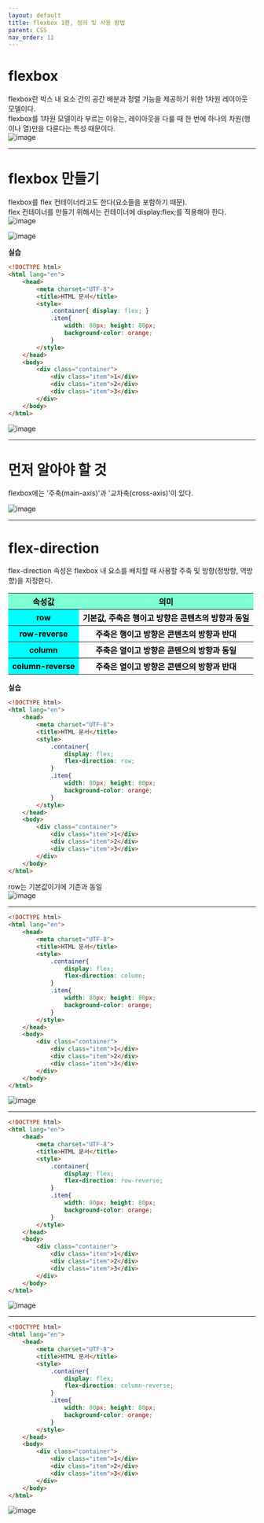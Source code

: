 ```yaml
---
layout: default
title: flexbox 1편, 정의 및 사용 방법
parent: CSS
nav_order: 11
---
```


# flexbox  
flexbox란 박스 내 요소 간의 공간 배분과 정렬 기능을 제공하기 위한 1차원 레이아웃 모델이다.  
flexbox를 1차원 모델이라 부르는 이유는, 레이아웃을 다룰 때 한 번에 하나의 차원(행이나 열)만을 다룬다는 특성 때문이다.  
![image](https://github.com/jjsok73379/Java/assets/114732330/8d489e75-a933-42a1-a1b0-88c2eefb8895)  

<hr>  

# flexbox 만들기  
flexbox를 flex 컨테이너라고도 한다(요소들을 포함하기 때문).  
flex 컨테이너를 만들기 위해서는 컨테이너에 display:flex;를 적용해야 한다.  
![image](https://github.com/jjsok73379/Java/assets/114732330/619d3f9b-2522-4e57-9c6a-8d9c43f1b5fc)  

![image](https://github.com/jjsok73379/Java/assets/114732330/cfef40ec-27a2-49f8-b718-3d646312ab59)  

**실습**  
```html
<!DOCTYPE html>
<html lang="en">
    <head>
        <meta charset="UTF-8">
        <title>HTML 문서</title>
        <style>
            .container{ display: flex; }
            .item{
                width: 80px; height: 80px;
                background-color: orange;
            }
        </style>
    </head>
    <body>
        <div class="container">
            <div class="item">1</div>
            <div class="item">2</div>
            <div class="item">3</div>
        </div>
    </body>
</html>
```  
![image](https://github.com/jjsok73379/Java/assets/114732330/d9568570-3591-481f-b213-a5eb4779d0ce)  

<hr>  

# 먼저 알아야 할 것  
flexbox에는 '주축(main-axis)'과 '교차축(cross-axis)'이 있다.  

![image](https://github.com/jjsok73379/Java/assets/114732330/0487155e-5346-4712-9c28-879fef43edb1)  

<hr>  

# flex-direction  
flex-direction 속성은 flexbox 내 요소를 배치할 때 사용할 주축 및 방향(정방향, 역방향)을 지정한다.  

<table>
    <tr>
        <th style="background-color: aquamarine;"><span style="color:black">속성값</span></th>
        <th style="background-color: aquamarine;"><span style="color:black">의미</span></th>
    </tr>
    <tr>
        <th style="background-color: aqua;"><span style="color:black">row</span></th>
        <th><span style="color:black">기본값, 주축은 행이고 방향은 콘텐츠의 방향과 동일</span></th>
    </tr>
    <tr>
        <th style="background-color: aqua"><span style="color:black">row-reverse</span></th>
        <th><span style="color:black">주축은 행이고 방향은 콘텐츠의 방향과 반대</span></th>
    </tr>
    <tr>
        <th style="background-color: aqua;"><span style="color:black">column</span></th>
        <th><span style="color:black">주축은 열이고 방향은 콘텐으의 방향과 동일</span></th>
    </tr>
    <tr>
        <th style="background-color: aqua;"><span style="color:black">column-reverse</span></th>
        <th><span style="color:black">주축은 열이고 방향은 콘텐으의 방향과 반대</span></th>
    </tr>
    </tr>
</table>  

**실습**  
````html
<!DOCTYPE html>
<html lang="en">
    <head>
        <meta charset="UTF-8">
        <title>HTML 문서</title>
        <style>
            .container{
                display: flex;
                flex-direction: row;
            }
            .item{
                width: 80px; height: 80px;
                background-color: orange;
            }
        </style>
    </head>
    <body>
        <div class="container">
            <div class="item">1</div>
            <div class="item">2</div>
            <div class="item">3</div>
        </div>
    </body>
</html>
````  
row는 기본값이기에 기존과 동일  
![image](https://github.com/jjsok73379/Java/assets/114732330/d9568570-3591-481f-b213-a5eb4779d0ce)  

<hr>  

```html
<!DOCTYPE html>
<html lang="en">
    <head>
        <meta charset="UTF-8">
        <title>HTML 문서</title>
        <style>
            .container{
                display: flex;
                flex-direction: column;
            }
            .item{
                width: 80px; height: 80px;
                background-color: orange;
            }
        </style>
    </head>
    <body>
        <div class="container">
            <div class="item">1</div>
            <div class="item">2</div>
            <div class="item">3</div>
        </div>
    </body>
</html>
```  
![image](https://github.com/jjsok73379/Java/assets/114732330/03808f0b-fd0e-43dd-955e-77a67b7bdf17)  

<hr>  

````html
<!DOCTYPE html>
<html lang="en">
    <head>
        <meta charset="UTF-8">
        <title>HTML 문서</title>
        <style>
            .container{
                display: flex;
                flex-direction: row-reverse;
            }
            .item{
                width: 80px; height: 80px;
                background-color: orange;
            }
        </style>
    </head>
    <body>
        <div class="container">
            <div class="item">1</div>
            <div class="item">2</div>
            <div class="item">3</div>
        </div>
    </body>
</html>
````  
![image](https://github.com/jjsok73379/Java/assets/114732330/ec15cee1-05f5-4e15-b8b5-eede1b0df579)  

<hr>  

```html
<!DOCTYPE html>
<html lang="en">
    <head>
        <meta charset="UTF-8">
        <title>HTML 문서</title>
        <style>
            .container{
                display: flex;
                flex-direction: column-reverse;
            }
            .item{
                width: 80px; height: 80px;
                background-color: orange;
            }
        </style>
    </head>
    <body>
        <div class="container">
            <div class="item">1</div>
            <div class="item">2</div>
            <div class="item">3</div>
        </div>
    </body>
</html>
```  
![image](https://github.com/jjsok73379/Java/assets/114732330/f69847e1-67af-426f-afe4-71f47072c275)